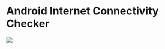 # Android Internet Connectivity Checker

[![](https://jitpack.io/v/gafurcseku/internet-connectivity-checker.svg)](https://jitpack.io/#gafurcseku/internet-connectivity-checker)

